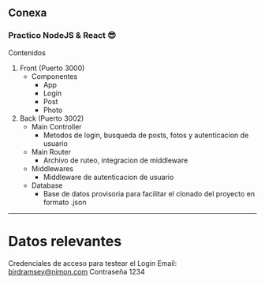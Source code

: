 ## Conexa
### Practico NodeJS & React 😎
Contenidos
1. Front (Puerto 3000)
    - Componentes
        - App
        - Login
        - Post
        - Photo
2. Back (Puerto 3002)
    - Main Controller 
        * Metodos de login, busqueda de posts, fotos y autenticacion de usuario
    - Main Router
        * Archivo de ruteo, integracion de middleware
    - Middlewares
        * Middleware de autenticacion de usuario
    - Database
        * Base de datos provisoria para facilitar el clonado del proyecto en formato .json
----------------------------
# Datos relevantes
Credenciales de acceso para testear el Login
Email: birdramsey@nimon.com
Contraseña 1234